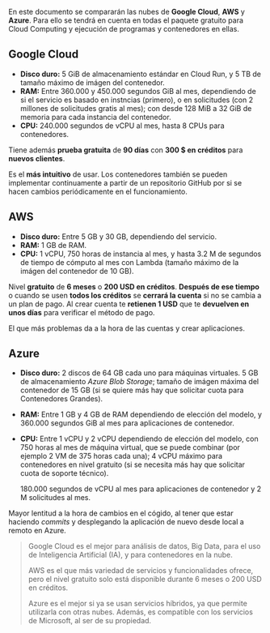En este documento se compararán las nubes de **Google Cloud**, **AWS**
y **Azure**. Para ello se tendrá en cuenta en todas el paquete gratuito
para Cloud Computing y ejecución de programas y contenedores en ellas.

## Google Cloud
* **Disco duro:** 5 GiB de almacenamiento estándar en Cloud Run, y 5 TB
de tamaño máximo de imágen del contenedor.
* **RAM:** Entre 360.000 y 450.000 segundos GiB al mes, dependiendo
de si el servicio es basado en instncias (primero), o en
solicitudes (con 2 millones de solicitudes gratis al mes); con desde
128 MiB a 32 GiB de memoria para cada instancia del contenedor.
* **CPU:** 240.000 segundos de vCPU al mes, hasta 8 CPUs para
contenedores.

Tiene además **prueba gratuita** de **90 días** con **300 $ en
créditos** para **nuevos clientes**.

Es el **más intuitivo** de usar. Los contenedores también se pueden
implementar continuamente a partir de un repositorio GitHub por si se
hacen cambios periódicamente en el funcionamiento.

## AWS
* **Disco duro:** Entre 5 GB y 30 GB, dependiendo del servicio.
* **RAM:** 1 GB de RAM.
* **CPU:** 1 vCPU, 750 horas de instancia al mes, y hasta 3.2 M
de segundos de tiempo de cómputo al mes con Lambda (tamaño máximo de
la imágen del contenedor de 10 GB).

Nivel **gratuito** de **6 meses** o **200 USD en créditos**. **Después 
de ese tiempo** o cuando se usen **todos los créditos** se **cerrará la
cuenta** si no se cambia a un plan de pago.
Al crear cuenta te **retienen 1 USD** que te **devuelven en unos días**
para verificar el método de pago.

El que más problemas da a la hora de las cuentas y crear aplicaciones. 

## Azure
* **Disco duro:** 2 discos de 64 GB cada uno para máquinas virtuales.
5 GB de almacenamiento *Azure Blob Storage*; tamaño de imágen máxima
del contenedor de 15 GB (si se quiere más hay que solicitar cuota para
Contenedores Grandes).
* **RAM:** Entre 1 GB y 4 GB de RAM dependiendo de elección del modelo,
y 360.000 segundos GiB al mes para aplicaciones de contenedor.
* **CPU:** Entre 1 vCPU y 2 vCPU dependiendo de elección del modelo,
con 750 horas al mes de máquina virtual, que se puede combinar (por
ejemplo 2 VM de 375 horas cada una); 4 vCPU máximo para contenedores
en nivel gratuito (si se necesita más hay que solicitar cuota de
soporte técnico).
    
    180.000 segundos de vCPU al mes para aplicaciones de contenedor
y 2 M solicitudes al mes.

Mayor lentitud a la hora de cambios en el cógido, al tener que estar
haciendo *commits* y desplegando la aplicación de nuevo desde local a
remoto en Azure.

> Google Cloud es el mejor para análisis de datos, Big Data, para el 
> uso de Inteligencia Artificial (IA), y para contenedores en la nube.
> 
> AWS es el que más variedad de servicios y funcionalidades ofrece, 
> pero el nivel gratuito solo está disponible durante 6 meses o 200
> USD en créditos.
> 
> Azure es el mejor si ya se usan servicios híbridos, ya que permite
> utilizarla con otras nubes. Además, es compatible con los servicios
> de Microsoft, al ser de su propiedad.